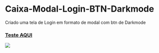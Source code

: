 # Caixa-Modal-Login-BTN-Darkmode
Criado uma tela de Login em formato de modal com btn de Darkmode

### [Teste AQUI](https://fabricio-26.github.io/Caixa-Modal-Login-BTN-Darkmode/)

<img src="https://github.com/fabricio-26/Caixa-Modal-Login-BTN-Darkmode/blob/master/css/img/img-demonstra%C3%A7ao.jpeg">


